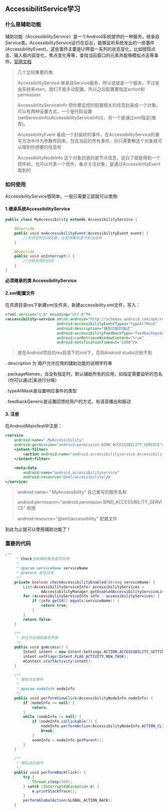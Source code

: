 ## AccessibilitService学习
### 什么是辅助功能
辅助功能（AccessibilityService）是一个Android系统提供的一种服务，继承自Service类。AccessibilityService运行在后台，能够监听系统发出的一些事件(AccessibilityEvent)，这些事件主要是UI界面一系列的状态变化，比如按钮点击、输入框内容变化、焦点变化等等，查找当前窗口的元素并能够模拟点击等事件。[官网文档](https://developer.android.com/guide/topics/ui/accessibility/services)

>几个比较重要的类:
>
>AccessibilityService 
>继承自Service服务，所以说就是一个服务，不过是由系统来start，我们不能手动配置，所以之后配置要指定action和permission
>
>AccessibilityServiceInfo 
>把你要监控的配置相关的信息封装成一个对象，可以有两种设置方式，一个是代码设置(setServiceInfo(AccessibilityServiceInfo))，另一个是通过xml指定(推荐)。
>
>AccessibilityEvent 
>看成一个封装好的事件，在AccessibilityService的重写方法中作为参数传回来，包含当前的所有事件，你只需要解这个对象就可以得到你想要的信息啦
>
>AccessibilityNodeInfo 
这个对象封装的是节点信息，说白了就是得到一个控件树，也可以代表一个控件，重点关注对象，是通过AccessibilityEvent取到的


### 如何使用
AccessibilityService很简单，一般只需要三部就可以使用:
#### 1.继承系统AccessibilityService
```java
public class MyAccessibility extends AccessibilityService {

    @Override
    public void onAccessibilityEvent(AccessibilityEvent event) {
        //系统定时回调函数，会把屏幕信息不断送给你
    }

    @Override
    public void onInterrupt() {
    	//中断处理的回调
    }
}
```
**必须继承的类 AccessibilityService**
#### 2.xml配置文件
在资源目录res下新建xml文件夹，新建accessibility.xml文件，写入：
```xml
<?xml version="1.0" encoding="utf-8"?>
<accessibility-service xmlns:android="http://schemas.android.com/apk/res/android"
                       android:accessibilityEventTypes="typeAllMask"
                       android:description="辅助功能的描述"
                       android:accessibilityFeedbackType="feedbackSpoken"
                       android:canRetrieveWindowContent="true"
                       android:notificationTimeout="1000"/>
```
>放在Android项目的res目录下的xml下，否则Android studio识别不到

  .  description 为 用户允许应用的辅助功能的说明字符串
  
  .  packageNames，当没有指定时，默认辅助所有的应用，如指定需要监听的包名（你可以通过|来进行分隔）
  
  .  typeAllMask是设置响应事件的类型
  
  .  feedbackGeneric是设置回馈给用户的方式，有语音播出和振动


#### 3. 注册
在AndroidMainifest中注册：
```xml
<service
    android:name=".MyAccessibility"
    android:permission="android.permission.BIND_ACCESSIBILITY_SERVICE">
    <intent-filter>
        <action android:name="android.accessibilityservice.AccessibilityService"/>
    </intent-filter>

    <meta-data
        android:name="android.accessibilityservice"
        android:resource="@xml/accessibility"/>
</service>
```
> android:name=".MyAccessibility" 自己重写的服务名称
> 
> android:permission="android.permission.BIND_ACCESSIBILITY_SERVICE" 权限
>
> android:resource="@xml/accessibility" 配置文件

到此为止就可以使用辅助功能了！

### 重要的代码

```java
/**
     * Check当前辅助服务是否启用
     *
     * @param serviceName serviceName
     * @return 是否启用
     */
    private boolean checkAccessibilityEnabled(String serviceName) {
        List<AccessibilityServiceInfo> accessibilityServices =
                mAccessibilityManager.getEnabledAccessibilityServiceList(AccessibilityServiceInfo.FEEDBACK_GENERIC);
        for (AccessibilityServiceInfo info : accessibilityServices) {
            if (info.getId().equals(serviceName)) {
                return true;
            }
        }
        return false;
    }

    /**
     * 前往开启辅助服务界面
     */
    public void goAccess() {
        Intent intent = new Intent(Settings.ACTION_ACCESSIBILITY_SETTINGS);
        intent.setFlags(Intent.FLAG_ACTIVITY_NEW_TASK);
        mContext.startActivity(intent);
    }

    /**
     * 模拟点击事件
     *
     * @param nodeInfo nodeInfo
     */
    public void performViewClick(AccessibilityNodeInfo nodeInfo) {
        if (nodeInfo == null) {
            return;
        }
        while (nodeInfo != null) {
            if (nodeInfo.isClickable()) {
                nodeInfo.performAction(AccessibilityNodeInfo.ACTION_CLICK);
                break;
            }
            nodeInfo = nodeInfo.getParent();
        }
    }

    /**
     * 模拟返回操作
     */
    public void performBackClick() {
        try {
            Thread.sleep(500);
        } catch (InterruptedException e) {
            e.printStackTrace();
        }
        performGlobalAction(GLOBAL_ACTION_BACK);
    }
```



